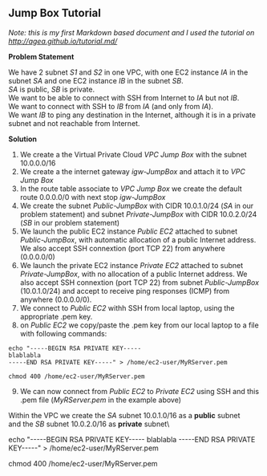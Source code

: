 Jump Box Tutorial
-----------------

*Note: this is my first Markdown based document and I used the tutorial on <http://agea.github.io/tutorial.md/>*

**Problem Statement**

We have 2 subnet *S1* and *S2* in one VPC, with one EC2 instance *IA* in the subnet *SA* and one EC2 instance *IB* in the subnet *SB*.\
*SA* is public, *SB* is private.\
We want to be able to connect with SSH from Internet to *IA* but not *IB*.\
We want to connect with SSH to *IB* from *IA* (and only from *IA*).\
We want *IB* to ping any destination in the Internet, although it is in a private subnet and not reachable from Internet.

**Solution**

1) We create a the Virtual Private Cloud *VPC Jump Box* with the subnet 10.0.0.0/16
2) We create a the internet gateway *igw-JumpBox* and attach it to *VPC Jump Box*
3) In the route table associate to *VPC Jump Box* we create the default route 0.0.0.0/0 with next stop *igw-JumpBox*
4) We create the subnet *Public-JumpBox* with CIDR 10.0.1.0/24 (*SA* in our problem statement) and subnet *Private-JumpBox* with CIDR 10.0.2.0/24 (*SB* in our problem statement) 
5) We launch the public EC2 instance *Public EC2* attached to subnet *Public-JumpBox*, with automatic allocation of a public Internet address. We also accept SSH connextion (port TCP 22) from anywhere (0.0.0.0/0)
6) We launch the private EC2 instance *Private EC2* attached to subnet *Private-JumpBox*, with no allocation of a public Internet address. We also accept SSH connextion (port TCP 22) from subnet *Public-JumpBox* (10.0.1.0/24) and accept to receive ping responses (ICMP) from anywhere (0.0.0.0/0).
7) We connect to *Public EC2* withh SSH from local laptop, using the appropriate .pem key.
8) on *Public EC2* we copy/paste the .pem key from our local laptop to a file with following commands:
```
echo "-----BEGIN RSA PRIVATE KEY-----
blablabla
-----END RSA PRIVATE KEY-----" > /home/ec2-user/MyRServer.pem

chmod 400 /home/ec2-user/MyRServer.pem
```
9) We can now connect from *Public EC2* to *Private EC2* using SSH and this .pem file (*MyRServer.pem* in the example above)

Within the VPC we create the *SA* subnet 10.0.1.0/16 as a **public** subnet\
and the *SB* subnet 10.0.2.0/16 as **private** subnet\



echo "-----BEGIN RSA PRIVATE KEY-----
blablabla
-----END RSA PRIVATE KEY-----" > /home/ec2-user/MyRServer.pem

chmod 400 /home/ec2-user/MyRServer.pem
